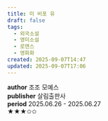 ```yaml
---
title: 미 비포 유
draft: false
tags:
  - 외국소설
  - 영미소설
  - 로맨스
  - 영화화
created: 2025-09-07T14:47
updated: 2025-09-07T17:06
---
```

**author** 조조 모예스<br/>
**publisher** 살림출판사<br/>
**period** 2025.06.26 - 2025.06.27<br/>
★★★✩✩